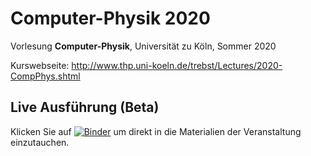 # Computer-Physik 2020

Vorlesung **Computer-Physik**, Universität zu Köln, Sommer 2020

Kurswebseite: http://www.thp.uni-koeln.de/trebst/Lectures/2020-CompPhys.shtml



## Live Ausführung (Beta)

Klicken Sie auf [![Binder](https://mybinder.org/badge_logo.svg)](https://mybinder.org/v2/gh/trebst/compphys-2020/master) um direkt in die Materialien der Veranstaltung einzutauchen.
